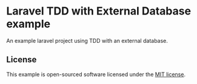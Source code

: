 # Laravel TDD with External Database example

An example laravel project using TDD with an external database.

## License

This example is open-sourced software licensed under the [MIT license](https://opensource.org/licenses/MIT).